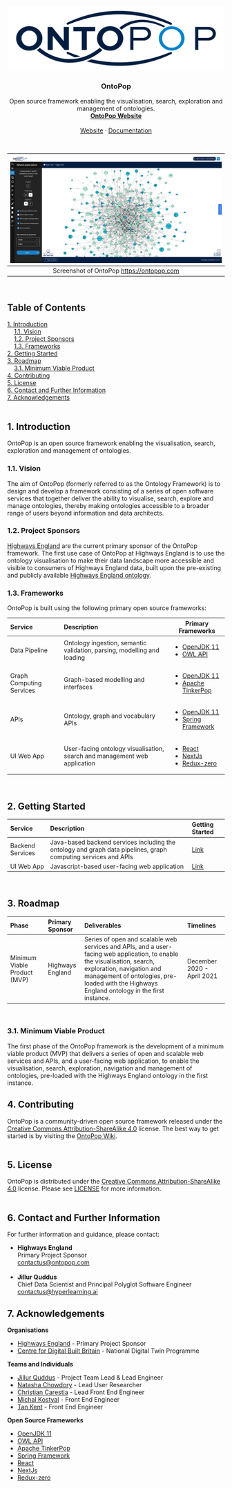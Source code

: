 <!-- PROJECT LOGO -->
<br />
<p align="center">
  <a href="https://ontopop.com" target="_blank">
    <img src="static/assets/images/logos/ontopop-logo-small-150x500.png" alt="OntoPop" width="500" height="150">
  </a>
  <h3 align="center">OntoPop</h3>
  <p align="center">
    Open source framework enabling the visualisation, search, exploration and management of ontologies.
    <br/>
    <a href="https://ontopop.com" target="_blank"><strong>OntoPop Website</strong></a>
    <br/>
    <br/>
    <a href="https://ontopop.com" target="_blank"">Website</a>
    ·
    <a href="https://hyperlearningai.atlassian.net/wiki/spaces/OF" target="_blank"">Documentation</a>
  </p>
</p>
<br/>

|![OntoPop](static/assets/images/screenshots/ontopop-v0-7-0-screenshot.png "OntoPop")|
|:---:|
|Screenshot of OntoPop https://ontopop.com|
<br/>

## Table of Contents  
[1. Introduction](#introduction)<br/>
&nbsp;&nbsp;&nbsp;&nbsp;[1.1. Vision](#vision)<br/>
&nbsp;&nbsp;&nbsp;&nbsp;[1.2. Project Sponsors](#sponsors)<br/>
&nbsp;&nbsp;&nbsp;&nbsp;[1.3. Frameworks](#frameworks)<br/>
[2. Getting Started](#getting-started)<br/>
[3. Roadmap](#roadmap)<br/>
&nbsp;&nbsp;&nbsp;&nbsp;[3.1. Minimum Viable Product](#mvp)<br/>
[4. Contributing](#contributing)<br/>
[5. License](#license)<br/>
[6. Contact and Further Information](#contact)<br/>
[7. Acknowledgements](#acknowledgements)<br/>
<br/>

## <a name="introduction"></a>1. Introduction

OntoPop is an open source framework enabling the visualisation, search, exploration and management of ontologies.
<br/>

### <a name="vision"></a>1.1. Vision

The aim of OntoPop (formerly referred to as the Ontology Framework) is to design and develop a framework consisting of a series of open software services that together deliver the ability to visualise, search, explore and manage ontologies, thereby making ontologies accessible to a broader range of users beyond information and data architects.
<br/>

### <a name="sponsors"></a>1.2. Project Sponsors

[Highways England](https://highwaysengland.co.uk/) are the current primary sponsor of the OntoPop framework. The first use case of OntoPop at Highways England is to use the ontology visualisation to make their data landscape more accessible and visible to consumers of Highways England data, built upon the pre-existing and publicly available [Highways England ontology](https://webprotege.stanford.edu/#projects/0b3be685-73bd-4d5a-b866-e70d0ac7169b/edit/Classes).
<br/>

### <a name="frameworks"></a>1.3. Frameworks

OntoPop is built using the following primary open source frameworks:

Service | Description | Primary Frameworks
:--- | :--- | --- 
Data Pipeline | Ontology ingestion, semantic validation, parsing, modelling and loading | <ul><li>[OpenJDK 11](https://openjdk.java.net/projects/jdk/11/)</li><li>[OWL API](https://github.com/owlcs/owlapi/wiki)</li></ul>
Graph Computing Services | Graph-based modelling and interfaces | <ul><li>[OpenJDK 11](https://openjdk.java.net/projects/jdk/11/)</li><li>[Apache TinkerPop](https://tinkerpop.apache.org/)</li></ul>
APIs | Ontology, graph and vocabulary APIs | <ul><li>[OpenJDK 11](https://openjdk.java.net/projects/jdk/11/)</li><li>[Spring Framework](https://spring.io/)</li></ul>
UI Web App | User-facing ontology visualisation, search and management web application | <ul><li>[React](https://reactjs.org/)</li><li>[NextJs](https://nextjs.org/)</li><li>[Redux-zero](https://github.com/redux-zero/redux-zero)</li></ul>
<br/>

## <a name="getting-started"></a>2. Getting Started

Service | Description | Getting Started
:--- | :--- | :---
Backend Services | Java-based backend services including the ontology and graph data pipelines, graph computing services and APIs | [Link](ontology-services)
UI Web App | Javascript-based user-facing web application | [Link](https://github.com/hyperlearningai/ontology-visualisation)
<br/>

## <a name="roadmap"></a>3. Roadmap

Phase | Primary Sponsor | Deliverables | Timelines
:--- | :--- | :--- | :---
Minimum Viable Product (MVP) | Highways England | Series of open and scalable web services and APIs, and a user-facing web application, to enable the visualisation, search, exploration, navigation and management of ontologies, pre-loaded with the Highways England ontology in the first instance. | December 2020 - April 2021
<br/>

### <a name="mvp"></a>3.1. Minimum Viable Product

The first phase of the OntoPop framework is the development of a minimum viable product (MVP) that delivers a series of open and scalable web services and APIs, and a user-facing web application, to enable the visualisation, search, exploration, navigation and management of ontologies, pre-loaded with the Highways England ontology in the first instance.
<br/>

## <a name="contributing"></a>4. Contributing

OntoPop is a community-driven open source framework released under the [Creative Commons Attribution-ShareAlike 4.0](https://creativecommons.org/licenses/by-sa/4.0/) license. The best way to get started is by visiting the [OntoPop Wiki](https://hyperlearningai.atlassian.net/wiki/spaces/OF).
<br/><br/>

## <a name="license"></a>5. License

OntoPop is distributed under the [Creative Commons Attribution-ShareAlike 4.0](https://creativecommons.org/licenses/by-sa/4.0/) license. Please see [LICENSE](LICENSE) for more information.
<br/><br/>

## <a name="contact"></a>6. Contact and Further Information

For further information and guidance, please contact:

* **Highways England**<br/>Primary Project Sponsor<br/>contactus@ontopop.com<br/><br/>
* **Jillur Quddus**<br/>Chief Data Scientist and Principal Polyglot Software Engineer<br/>contactus@hyperlearning.ai


## <a name="acknowledgements"></a>7. Acknowledgements

**Organisations**

* [Highways England](https://highwaysengland.co.uk/) - Primary Project Sponsor
* [Centre for Digital Built Britain](https://www.cdbb.cam.ac.uk/what-we-do/national-digital-twin-programme) - National Digital Twin Programme

**Teams and Individuals**

* [Jillur Quddus](https://hyperlearning.ai/team/jillurquddus) - Project Team Lead & Lead Engineer
* [Natasha Chowdory](https://hyperlearning.ai/team/natashachowdory) - Lead User Researcher
* [Christian Carestia](https://www.linkedin.com/in/christiancarestia) - Lead Front End Engineer
* [Michal Kostyal](https://www.linkedin.com/in/michalkostyal) - Front End Engineer
* [Tan Kent](https://www.linkedin.com/in/armandtan) - Front End Engineer

**Open Source Frameworks**

* [OpenJDK 11](https://openjdk.java.net/projects/jdk/11/)
* [OWL API](https://github.com/owlcs/owlapi/wiki)
* [Apache TinkerPop](https://tinkerpop.apache.org/)
* [Spring Framework](https://spring.io/)
* [React](https://reactjs.org/)
* [NextJs](https://nextjs.org/)
* [Redux-zero](https://github.com/redux-zero/redux-zero)
